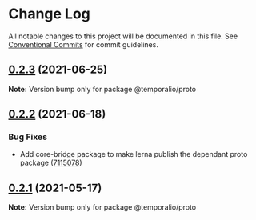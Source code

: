 # Change Log

All notable changes to this project will be documented in this file.
See [Conventional Commits](https://conventionalcommits.org) for commit guidelines.

## [0.2.3](https://github.com/temporalio/sdk-node/compare/@temporalio/proto@0.2.2...@temporalio/proto@0.2.3) (2021-06-25)

**Note:** Version bump only for package @temporalio/proto





## [0.2.2](https://github.com/temporalio/sdk-node/compare/@temporalio/proto@0.2.1...@temporalio/proto@0.2.2) (2021-06-18)


### Bug Fixes

* Add core-bridge package to make lerna publish the dependant proto package ([7115078](https://github.com/temporalio/sdk-node/commit/7115078ba65d6bf1d9cf7eaae238a25f047da194))





## [0.2.1](https://github.com/temporalio/sdk-node/compare/@temporalio/proto@0.2.0...@temporalio/proto@0.2.1) (2021-05-17)

**Note:** Version bump only for package @temporalio/proto
